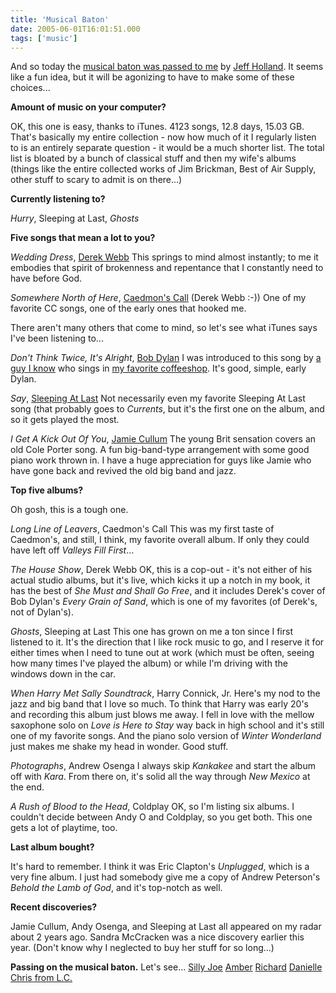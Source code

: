 ```yaml
---
title: 'Musical Baton'
date: 2005-06-01T16:01:51.000
tags: ['music']
---
```


And so today the [musical baton was passed to me](http://thedirtroad.net/jeff/journal/2005/06/01/musical-baton/) by [Jeff Holland](http://thedirtroad.net/jeff). It seems like a fun idea, but it will be agonizing to have to make some of these choices...

**Amount of music on your computer?**

OK, this one is easy, thanks to iTunes. 4123 songs, 12.8 days, 15.03 GB. That's basically my entire collection - now how much of it I regularly listen to is an entirely separate question - it would be a much shorter list. The total list is bloated by a bunch of classical stuff and then my wife's albums (things like the entire collected works of Jim Brickman, Best of Air Supply, other stuff to scary to admit is on there...)

**Currently listening to?**

_Hurry_, Sleeping at Last, _Ghosts_

**Five songs that mean a lot to you?**

_Wedding Dress_, [Derek Webb](http://derekwebb.com) This springs to mind almost instantly; to me it embodies that spirit of brokenness and repentance that I constantly need to have before God.

_Somewhere North of Here_, [Caedmon's Call](http://caedmonscall.com) (Derek Webb :-)) One of my favorite CC songs, one of the early ones that hooked me.

There aren't many others that come to mind, so let's see what iTunes says I've been listening to...

_Don't Think Twice, It's Alright_, [Bob Dylan](http://bobdylan.com) I was introduced to this song by [a guy I know](http://www.billyheller.com/) who sings in [my favorite coffeeshop](http://www.brewedawakeningscr.com). It's good, simple, early Dylan.

_Say_, [Sleeping At Last](http://www.sleepingatlast.com) Not necessarily even my favorite Sleeping At Last song (that probably goes to _Currents_, but it's the first one on the album, and so it gets played the most.

_I Get A Kick Out Of You_, [Jamie Cullum](http://www.jamiecullum.com) The young Brit sensation covers an old Cole Porter song. A fun big-band-type arrangement with some good piano work thrown in. I have a huge appreciation for guys like Jamie who have gone back and revived the old big band and jazz.

**Top five albums?**

Oh gosh, this is a tough one.

_Long Line of Leavers_, Caedmon's Call This was my first taste of Caedmon's, and still, I think, my favorite overall album. If only they could have left off _Valleys Fill First_...

_The House Show_, Derek Webb OK, this is a cop-out - it's not either of his actual studio albums, but it's live, which kicks it up a notch in my book, it has the best of _She Must and Shall Go Free_, and it includes Derek's cover of Bob Dylan's _Every Grain of Sand_, which is one of my favorites (of Derek's, not of Dylan's).

_Ghosts_, Sleeping at Last This one has grown on me a ton since I first listened to it. It's the direction that I like rock music to go, and I reserve it for either times when I need to tune out at work (which must be often, seeing how many times I've played the album) or while I'm driving with the windows down in the car.

_When Harry Met Sally Soundtrack_, Harry Connick, Jr. Here's my nod to the jazz and big band that I love so much. To think that Harry was early 20's and recording this album just blows me away. I fell in love with the mellow saxophone solo on _Love is Here to Stay_ way back in high school and it's still one of my favorite songs. And the piano solo version of _Winter Wonderland_ just makes me shake my head in wonder. Good stuff.

_Photographs_, Andrew Osenga I always skip _Kankakee_ and start the album off with _Kara_. From there on, it's solid all the way through _New Mexico_ at the end.

_A Rush of Blood to the Head_, Coldplay OK, so I'm listing six albums. I couldn't decide between Andy O and Coldplay, so you get both. This one gets a lot of playtime, too.

**Last album bought?**

It's hard to remember. I think it was Eric Clapton's _Unplugged_, which is a very fine album. I just had somebody give me a copy of Andrew Peterson's _Behold the Lamb of God_, and it's top-notch as well.

**Recent discoveries?**

Jamie Cullum, Andy Osenga, and Sleeping at Last all appeared on my radar about 2 years ago. Sandra McCracken was a nice discovery earlier this year. (Don't know why I neglected to buy her stuff for so long...)

**Passing on the musical baton.** Let's see... [Silly Joe](http://rmfo-blogs.com/sillyjoe/) [Amber](http://www.xanga.com/home.aspx?user=amburgler7) [Richard](http://rmfo-blogs.com/richard) [Danielle](http://rmfo-blogs.com/danielle/) [Chris from L.C.](http://rmfo-blogs.com/chris/)
